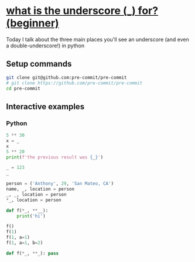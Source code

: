# [what is the underscore (\_) for? (beginner)](https://youtu.be/VKz1aQbNnyI)

Today I talk about the three main places you'll see an underscore (and even a double-underscore!) in python

## Setup commands

```bash
git clone git@github.com:pre-commit/pre-commit
# git clone https://github.com/pre-commit/pre-commit
cd pre-commit
```

## Interactive examples

### Python

```python
5 ** 30
x = _
x
5 ** 20
print(f'the previous result was {_}')

_ = 123
_

person = ('Anthony', 29, 'San Mateo, CA')
name, _, location = person
_, _, location = person
*_, location = person

def f(*_, **__):
    print('hi')

f()
f(1)
f(1, a=1)
f(1, a=1, b=2)

def f(*_, **_): pass

```

